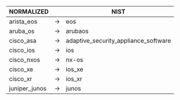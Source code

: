 | NORMALIZED | | NIST |
| ---------- | -- | ------ |
| arista_eos | → | eos |
| aruba_os | → | arubaos |
| cisco_asa | → | adaptive_security_appliance_software |
| cisco_ios | → | ios |
| cisco_nxos | → | nx-os |
| cisco_xe | → | ios_xe |
| cisco_xr | → | ios_xr |
| juniper_junos | → | junos |